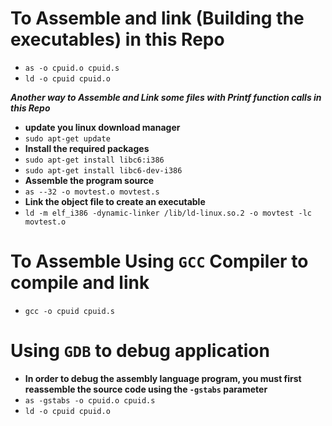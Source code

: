# To Assemble and link (Building the executables) in this Repo

  - `as -o cpuid.o cpuid.s`
  - `ld -o cpuid cpuid.o`
  
***Another way to Assemble and Link some files with Printf function calls in this Repo***
  - **update you linux download manager**
  - `sudo apt-get update`
  - **Install the required packages**
  - `sudo apt-get install libc6:i386`
  - `sudo apt-get install libc6-dev-i386`
  - **Assemble the program source**
  - `as --32 -o movtest.o movtest.s`
  - **Link the object file to create an executable**
  - `ld -m elf_i386 -dynamic-linker /lib/ld-linux.so.2 -o movtest -lc movtest.o`

# To Assemble Using `GCC` Compiler to compile and link
- `gcc -o cpuid cpuid.s`

# Using `GDB` to debug application
 - **In order to debug the assembly language program, you must first reassemble the source code using the `-gstabs` parameter**
  - `as -gstabs -o cpuid.o cpuid.s`
  - `ld -o cpuid cpuid.o`
